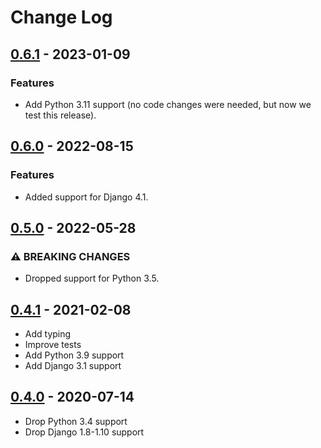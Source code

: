 # Change Log

## [0.6.1](https://github.com/dldevinc/ajax-views/tree/v0.6.1) - 2023-01-09

### Features

- Add Python 3.11 support (no code changes were needed, but now we test this release).

## [0.6.0](https://github.com/dldevinc/ajax-views/tree/v0.6.0) - 2022-08-15

### Features

-   Added support for Django 4.1.

## [0.5.0](https://github.com/dldevinc/ajax-views/tree/v0.5.0) - 2022-05-28

### ⚠ BREAKING CHANGES

-   Dropped support for Python 3.5.

## [0.4.1](https://github.com/dldevinc/ajax-views/tree/v0.4.1) - 2021-02-08

-   Add typing
-   Improve tests
-   Add Python 3.9 support
-   Add Django 3.1 support

## [0.4.0](https://github.com/dldevinc/ajax-views/tree/v0.4.0) - 2020-07-14

-   Drop Python 3.4 support
-   Drop Django 1.8-1.10 support
